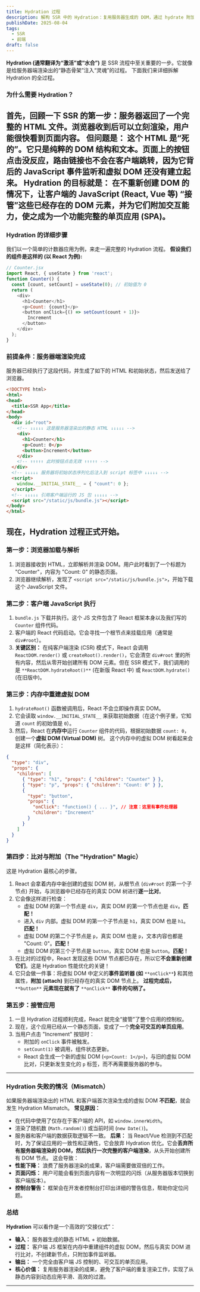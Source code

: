 ```yaml
---
title: Hydration 过程
description: 解构 SSR 中的 Hydration：复用服务器生成的 DOM，通过 hydrate 附加事件与状态以接管应用，并说明不匹配（mismatch）的成因与影响。
publishDate: 2025-08-04
tags:
  - SSR
  - 前端
draft: false
---
```

**Hydration (通常翻译为“激活”或“水合”)** 是 SSR 流程中至关重要的一步。它就像是给服务器端渲染出的“静态骨架”注入“灵魂”的过程。
下面我们来详细拆解 Hydration 的全过程。
### 为什么需要 Hydration？
首先，回顾一下 SSR 的第一步：服务器返回了一个完整的 HTML 文件。浏览器收到后可以立刻渲染，用户能很快看到页面内容。
**但问题是：** 这个 HTML 是“死的”。它只是纯粹的 DOM 结构和文本。页面上的按钮点击没反应，路由链接也不会在客户端跳转，因为它背后的 JavaScript 事件监听和虚拟 DOM 还没有建立起来。
**Hydration 的目标就是：** 在不重新创建 DOM 的情况下，让客户端的 JavaScript (React, Vue 等) “接管”这些已经存在的 DOM 元素，并为它们附加交互能力，使之成为一个功能完整的单页应用 (SPA)。
---
### Hydration 的详细步骤
我们以一个简单的计数器应用为例，来走一遍完整的 Hydration 流程。
**假设我们的组件是这样的 (以 React 为例):**
```JavaScript
// Counter.jsx
import React, { useState } from 'react';
function Counter() {
  const [count, setCount] = useState(0); // 初始值为 0
  return (
    <div>
      <h1>Counter</h1>
      <p>Count: {count}</p>
      <button onClick={() => setCount(count + 1)}>
        Increment
      </button>
    </div>
  );
}
```
### **前提条件：服务器端渲染完成**
服务器已经执行了这段代码，并生成了如下的 HTML 和初始状态，然后发送给了浏览器。
```HTML
<!DOCTYPE html>
<html>
<head>
  <title>SSR App</title>
</head>
<body>
  <div id="root">
    <!-- ↓↓↓↓↓ 这是服务器渲染出的静态 HTML ↓↓↓↓↓ -->
    <div>
      <h1>Counter</h1>
      <p>Count: 0</p>
      <button>Increment</button>
    </div>
    <!-- ↑↑↑↑↑ 此时按钮点击无效 ↑↑↑↑↑ -->
  </div>
  <!-- ↓↓↓↓↓ 服务器将初始状态序列化后注入到 script 标签中 ↓↓↓↓↓ -->
  <script>
    window.__INITIAL_STATE__ = { "count": 0 };
  </script>
  <!-- ↓↓↓↓↓ 引用客户端运行的 JS 包 ↓↓↓↓↓ -->
  <script src="/static/js/bundle.js"></script>
</body>
</html>
```
现在，Hydration 过程正式开始。
---
### **第一步：浏览器加载与解析**
1. 浏览器接收到 HTML，立即解析并渲染 DOM。用户此时看到了一个标题为 "Counter"，内容为 "Count: 0" 的静态页面。
2. 浏览器继续解析，发现了 `<script src="/static/js/bundle.js">`，开始下载这个 JavaScript 文件。
### **第二步：客户端 JavaScript 执行**
1. `bundle.js` 下载并执行。这个 JS 文件包含了 React 框架本身以及我们写的 `Counter` 组件代码。
2. 客户端的 React 代码启动。它会寻找一个根节点来挂载应用（通常是 `div#root`）。
3. **关键区别：** 在纯客户端渲染 (CSR) 模式下，React 会调用 `ReactDOM.render()` 或 `createRoot().render()`，它会清空 `div#root` 里的所有内容，然后从零开始创建所有 DOM 元素。但在 SSR 模式下，我们调用的是 `**ReactDOM.hydrateRoot()**` (在新版 React 中) 或 `ReactDOM.hydrate()` (在旧版中)。
### **第三步：内存中重建虚拟 DOM**
1. `hydrateRoot()` 函数被调用后，React 不会立即操作真实 DOM。
2. 它会读取 `window.__INITIAL_STATE__` 来获取初始数据（在这个例子里，它知道 `count` 的初始值是 `0`）。
3. 然后，React 在**内存中**运行 `Counter` 组件的代码，根据初始数据 `count: 0`，创建一个**虚拟 DOM (Virtual DOM)** 树。
这个内存中的虚拟 DOM 树看起来会是这样（简化表示）：
```JSON
{
  "type": "div",
  "props": {
    "children": [
      { "type": "h1", "props": { "children": "Counter" } },
      { "type": "p", "props": { "children": "Count: 0" } },
      {
        "type": "button",
        "props": {
          "onClick": "function() { ... }", // 注意：这里有事件处理器
          "children": "Increment"
        }
      }
    ]
  }
}
```
### **第四步：比对与附加（The "Hydration" Magic）**
这是 Hydration 最核心的步骤。
1. React 会拿着内存中新创建的虚拟 DOM 树，从根节点 (`div#root` 的第一个子节点) 开始，与浏览器中已经存在的真实 DOM 树进行**逐一比对**。
2. 它会像这样进行检查：
    - 虚拟 DOM 的第一个节点是 `div`，真实 DOM 的第一个节点也是 `div`。**匹配！**
    - 进入 `div` 内部。虚拟 DOM 的第一个子节点是 `h1`，真实 DOM 也是 `h1`。**匹配！**
    - 虚拟 DOM 的第二个子节点是 `p`，真实 DOM 也是 `p`，文本内容也都是 "Count: 0"。**匹配！**
    - 虚拟 DOM 的第三个子节点是 `button`，真实 DOM 也是 `button`。**匹配！**
3. 在比对的过程中，React 发现这些 DOM 节点都已存在，所以它**不会重新创建它们**。这是 Hydration 性能优化的关键！
4. 它只会做一件事：将虚拟 DOM 中定义的**事件监听器 (如** `**onClick**`**)** 和其他属性，**附加 (attach)** 到已经存在的真实 DOM 节点上。
**过程完成后，**`**button**` **元素现在就有了** `**onClick**` **事件的句柄了。**
### **第五步：接管应用**
1. 一旦 Hydration 过程顺利完成，React 就完全“接管”了整个应用的控制权。
2. 现在，这个应用已经从一个静态页面，变成了一个**完全可交互的单页应用**。
3. 当用户点击 "Increment" 按钮时：
    - 附加的 `onClick` 事件被触发。
    - `setCount(1)` 被调用，组件状态更新。
    - React 会生成一个新的虚拟 DOM (`<p>Count: 1</p>`)，与旧的虚拟 DOM 比对，只更新发生变化的 `p` 标签，而不再需要服务器的参与。
---
### Hydration 失败的情况（Mismatch）
如果服务器端渲染出的 HTML 和客户端首次渲染生成的虚拟 DOM **不匹配**，就会发生 Hydration Mismatch。
**常见原因：**
- 在代码中使用了仅存在于客户端的 API，如 `window.innerWidth`。
- 渲染了随机数 (`Math.random()`) 或当前时间 (`new Date()`)。
- 服务器和客户端的数据获取逻辑不一致。
**后果：**
当 React/Vue 检测到不匹配时，为了保证应用的一致性和正确性，它会放弃 Hydration 优化。它会**丢弃所有服务器端渲染的 DOM，然后执行一次完整的客户端渲染**，从头开始创建所有 DOM 节点。
这会导致：
- **性能下降：** 浪费了服务器渲染的成果，客户端需要做双倍的工作。
- **页面闪烁：** 用户可能会看到页面内容有一次明显的闪烁（从服务器版本切换到客户端版本）。
- **控制台警告：** 框架会在开发者控制台打印出详细的警告信息，帮助你定位问题。
### 总结
**Hydration** 可以看作是一个高效的“交接仪式”：
- **输入：** 服务器生成的静态 HTML + 初始数据。
- **过程：** 客户端 JS 框架在内存中重建组件的虚拟 DOM，然后与真实 DOM 进行比对，不创建新节点，只附加事件监听器。
- **输出：** 一个完全由客户端 JS 控制的、可交互的单页应用。
- **核心价值：** 复用服务器渲染的成果，避免了客户端的重复渲染工作，实现了从静态内容到动态应用平滑、高效的过渡。
---
